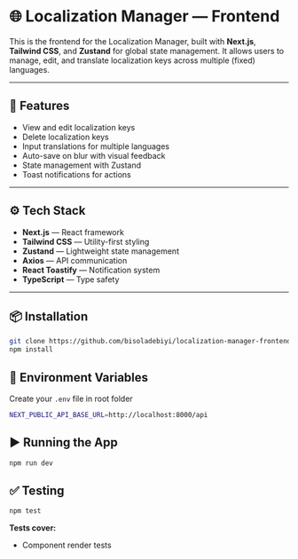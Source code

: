 # 🌐 Localization Manager — Frontend

This is the frontend for the Localization Manager, built with **Next.js**, **Tailwind CSS**, and **Zustand** for global state management. It allows users to manage, edit, and translate localization keys across multiple (fixed) languages.

---

## 🌟 Features

- View and edit localization keys
- Delete localization keys
- Input translations for multiple languages
- Auto-save on blur with visual feedback
- State management with Zustand
- Toast notifications for actions

---

## ⚙️ Tech Stack

- **Next.js** — React framework
- **Tailwind CSS** — Utility-first styling
- **Zustand** — Lightweight state management
- **Axios** — API communication
- **React Toastify** — Notification system
- **TypeScript** — Type safety

---

## 📦 Installation

```bash
git clone https://github.com/bisoladebiyi/localization-manager-frontend.git
npm install
```

## 🔐 Environment Variables

Create your `.env` file in root folder

```bash
NEXT_PUBLIC_API_BASE_URL=http://localhost:8000/api
```

## ▶️ Running the App

```bash
npm run dev
```

## ✅ Testing

```bash
npm test
```
**Tests cover:**

- Component render tests  